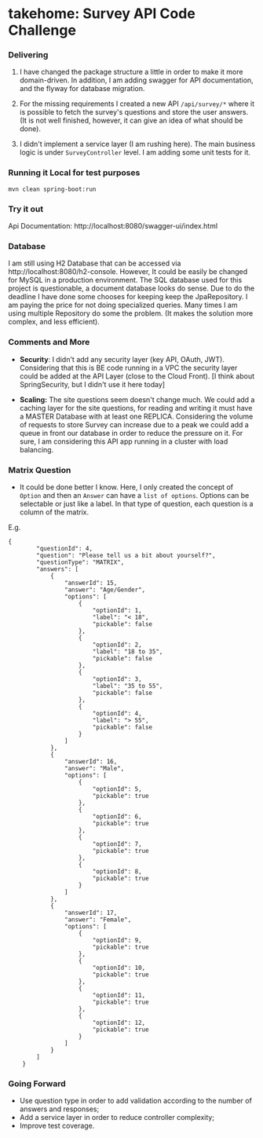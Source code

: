 # takehome: Survey API Code Challenge

### Delivering
1. I have changed the package structure a little in order to make it more domain-driven. 
   In addition, I am adding swagger for API documentation, and the flyway for database migration.

2. For the missing requirements I created a new API `/api/survey/*` where it is possible to fetch the survey's
   questions and store the user answers. (It is not well finished, however, it can give an idea of what should be done).

3. I didn't implement a service layer (I am rushing here). The main business logic is under `SurveyController` level. 
   I am adding some unit tests for it.
   
### Running it Local for test purposes
```
mvn clean spring-boot:run
```

### Try it out
Api Documentation: http://localhost:8080/swagger-ui/index.html

### Database
I am still using H2 Database that can be accessed via http://localhost:8080/h2-console.
However, It could be easily be changed for MySQL in a production environment. The SQL database used
for this project is questionable, a document database looks do sense. Due to do the deadline I have done some chooses for keeping keep the JpaRepository. 
I am paying the price for not doing specialized queries. Many times I am using multiple Repository do some the problem. (It makes the solution more complex, and less efficient).

### Comments and More
* **Security**: I didn't add any security layer (key API, OAuth, JWT). 
  Considering that this is BE code running in a VPC the security layer could be added at the API Layer (close to the Cloud Front). 
  [I think about SpringSecurity, but I didn't use it here today]

* **Scaling:** The site questions seem doesn't change much. We could add a caching layer for the site questions,
  for reading and writing it must have a MASTER Database with at least one REPLICA. 
  Considering the volume of requests to store Survey can increase due to a peak we could add a queue in front our database in order to reduce the pressure on it.
  For sure, I am considering this API app running in a cluster with load balancing.

### Matrix Question
* It could be done better I know. Here, I only created the concept of `Option` and then an `Answer` can have a `list of options`.
  Options can be selectable or just like a label. In that type of question, each question is a column of the matrix.
  
E.g.
```
{
        "questionId": 4,
        "question": "Please tell us a bit about yourself?",
        "questionType": "MATRIX",
        "answers": [
            {
                "answerId": 15,
                "answer": "Age/Gender",
                "options": [
                    {
                        "optionId": 1,
                        "label": "< 18",
                        "pickable": false
                    },
                    {
                        "optionId": 2,
                        "label": "18 to 35",
                        "pickable": false
                    },
                    {
                        "optionId": 3,
                        "label": "35 to 55",
                        "pickable": false
                    },
                    {
                        "optionId": 4,
                        "label": "> 55",
                        "pickable": false
                    }
                ]
            },
            {
                "answerId": 16,
                "answer": "Male",
                "options": [
                    {
                        "optionId": 5,
                        "pickable": true
                    },
                    {
                        "optionId": 6,
                        "pickable": true
                    },
                    {
                        "optionId": 7,
                        "pickable": true
                    },
                    {
                        "optionId": 8,
                        "pickable": true
                    }
                ]
            },
            {
                "answerId": 17,
                "answer": "Female",
                "options": [
                    {
                        "optionId": 9,
                        "pickable": true
                    },
                    {
                        "optionId": 10,
                        "pickable": true
                    },
                    {
                        "optionId": 11,
                        "pickable": true
                    },
                    {
                        "optionId": 12,
                        "pickable": true
                    }
                ]
            }
        ]
    }
```

### Going Forward
* Use question type in order to add validation according to the number of answers and responses;
* Add a service layer in order to reduce controller complexity;
* Improve test coverage.